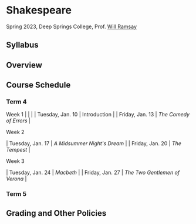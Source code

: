# Shakespeare

Spring 2023, Deep Springs College, Prof. [Will Ramsay](https://willramsay.github.io)

## Syllabus

## Overview

## Course Schedule

### Term 4

Week 1
| | |
| Tuesday, Jan. 10 | Introduction |
| Friday, Jan. 13 | *The Comedy of Errors* |

Week 2

| Tuesday, Jan. 17 | *A Midsummer Night's Dream* |
| Friday, Jan. 20 | *The Tempest* |

Week 3

| Tuesday, Jan. 24 | *Macbeth* |
| Friday, Jan. 27 | *The Two Gentlemen of Verona* |

### Term 5

## Grading and Other Policies


